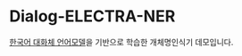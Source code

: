 # Dialog-ELECTRA-NER

[한국어 대화체 언어모델](https://github.com/skplanet/Dialog-KoELECTRA)을 기반으로 학습한 개체명인식기 데모입니다.
